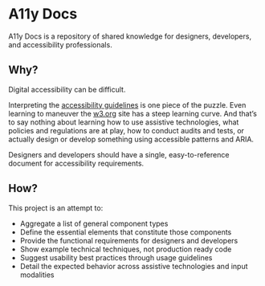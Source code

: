 # A11y Docs

A11y Docs is a repository of shared knowledge for designers, developers, and accessibility professionals.

## Why?

Digital accessibility can be difficult.

Interpreting the [accessibility guidelines](https://www.w3.org/WAI/WCAG21/quickref/) is one piece of the puzzle. Even learning to maneuver the [w3.org](https://www.w3.org/WAI/standards-guidelines/) site has a steep learning curve. And that’s to say nothing about learning how to use assistive technologies, what policies and regulations are at play, how to conduct audits and tests, or actually design or develop something using accessible patterns and ARIA.

Designers and developers should have a single, easy-to-reference document for accessibility requirements.

## How?

This project is an attempt to:

- Aggregate a list of general component types
- Define the essential elements that constitute those components
- Provide the functional requirements for designers and developers
- Show example technical techniques, not production ready code
- Suggest usability best practices through usage guidelines
- Detail the expected behavior across assistive technologies and input modalities
